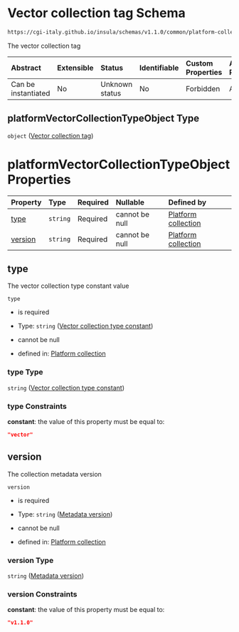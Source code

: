 # Vector collection tag Schema

```txt
https://cgi-italy.github.io/insula/schemas/v1.1.0/common/platform-collection.schema.json#/$defs/platformVectorCollectionTypeObject
```

The vector collection tag

| Abstract            | Extensible | Status         | Identifiable | Custom Properties | Additional Properties | Access Restrictions | Defined In                                                                                                 |
| :------------------ | :--------- | :------------- | :----------- | :---------------- | :-------------------- | :------------------ | :--------------------------------------------------------------------------------------------------------- |
| Can be instantiated | No         | Unknown status | No           | Forbidden         | Allowed               | none                | [platform-collection.schema.json\*](schemas/common/platform-collection.schema.json) |

## platformVectorCollectionTypeObject Type

`object` ([Vector collection tag](platform-collection-defs-vector-collection-tag.md))

# platformVectorCollectionTypeObject Properties

| Property            | Type     | Required | Nullable       | Defined by                                                                                                                                                                                                                                                               |
| :------------------ | :------- | :------- | :------------- | :----------------------------------------------------------------------------------------------------------------------------------------------------------------------------------------------------------------------------------------------------------------------- |
| [type](#type)       | `string` | Required | cannot be null | [Platform collection](platform-collection-defs-vector-collection-tag-properties-vector-collection-type-constant.md) |
| [version](#version) | `string` | Required | cannot be null | [Platform collection](platform-collection-defs-vector-collection-tag-properties-metadata-version.md)             |

## type

The vector collection type constant value

`type`

* is required

* Type: `string` ([Vector collection type constant](platform-collection-defs-vector-collection-tag-properties-vector-collection-type-constant.md))

* cannot be null

* defined in: [Platform collection](platform-collection-defs-vector-collection-tag-properties-vector-collection-type-constant.md)

### type Type

`string` ([Vector collection type constant](platform-collection-defs-vector-collection-tag-properties-vector-collection-type-constant.md))

### type Constraints

**constant**: the value of this property must be equal to:

```json
"vector"
```

## version

The collection metadata version

`version`

* is required

* Type: `string` ([Metadata version](platform-collection-defs-vector-collection-tag-properties-metadata-version.md))

* cannot be null

* defined in: [Platform collection](platform-collection-defs-vector-collection-tag-properties-metadata-version.md)

### version Type

`string` ([Metadata version](platform-collection-defs-vector-collection-tag-properties-metadata-version.md))

### version Constraints

**constant**: the value of this property must be equal to:

```json
"v1.1.0"
```
